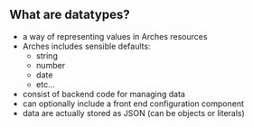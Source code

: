## What are datatypes?

- a way of representing values in Arches resources
- Arches includes sensible defaults:
    - string
    - number
    - date
    - etc...
- consist of backend code for managing data
- can optionally include a front end configuration component
- data are actually stored as JSON (can be objects or literals)
